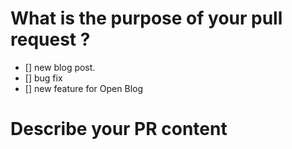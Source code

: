 <!--
PLEASE READ THIS MESSAGE.

Before opening your Pull Request, take a look at the contributing documentation.

https://open-blog.dev/contributing.html
-->

# What is the purpose of your pull request ?

- [] new blog post.
- [] bug fix
- [] new feature for Open Blog

# Describe your PR content
